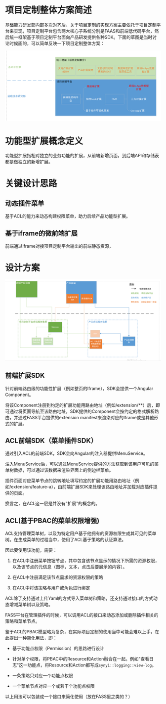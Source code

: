 # 项目定制整体方案简述

基础能力研发部内部多次对齐后，关于项目定制的实现方案主要依托于项目定制平台来实现，项目定制平台包含两大核心子系统分别是FAAS和前端低代码平台，然后统一框架基于项目定制平台面向产品研发提供各种SDK。下面的草图是当时讨论时候画的，可以简单反映一下项目定制整体方案：

![](./插件化/整体方案草稿.png)

# 功能型扩展概念定义

功能型扩展指相对独立的业务功能的扩展，从前端新增页面，到后端API和存储表都是做独立的新增扩展。

# 关键设计思路

## 动态插件菜单

基于ACL的能力来动态构建权限菜单，助力后续产品功能型扩展。

## 基于iframe的微前端扩展

前端通过iframe对接项目定制平台输出的前端静态资源，

# 设计方案

![](./插件化/设计方案.png)

## 前端扩展SDK

针对前端路由级的功能性扩展（例如整页的Iframe），SDK会提供一个Angular Component。

将该Component注册到约定的扩展功能用路由地址（例如/extension/\*\*）后，即可通过将页面导航至该路由地址，SDK提供的Component会按约定的格式解析路由，并通过FASS平台提供的extension manifest来渲染对应的Iframe或是其他形式的扩展。

## ACL前端SDK（菜单插件SDK）

通过引入ACL的前端SDK，SDK会向Angular的注入器提供MenuService。

注入MenuService后，可以通过MenuService提供的方法获取到该用户可见的菜单树数据，可以通过该数据来渲染界面上的侧边栏菜单。

插件页面对应菜单节点的跳转地址填写约定的扩展功能用路由地址（例如/extension/feature-a），由前端扩展SDK来处理该路由地址并加载对应插件提供的页面。

换言之，在ACL这一层是并没有"扩展"的概念的。

  

## ACL(基于PBAC的菜单权限增强)

ACL支持管理菜单树，以及为特定用户基于他拥有的资源权限生成其可见的菜单树。在生成菜单的过程当中，使用了ACL基于策略的认证算法。

  

因此要使用该功能，需要：

1.  在ACL中注册菜单按钮节点，其中包含该节点显示的情况下所需的资源权限，以及该节点的元信息（图标，文本，点击后要展示的内容）。
    
2.  在ACL中注册满足该节点需求的资源权限的策略
    
3.  在ACL中将该策略与用户或角色进行绑定
    

ACL除了支持通过上传Yaml的方式导入菜单树和策略，还支持通过接口的方式动态增减菜单树以及策略。

FASS平台在管理插件的时候，可以调用ACL的接口来动态添加或删除插件相关的策略和菜单节点。

  

鉴于ACL的PBAC模型略为复杂，在实际项目定制的使用当中可能会难以上手，在此提出一种简化用法，即：

+   基于功能点权限（Permission）的思路进行设计
    
+   针对单个权限，将PBAC中的Resource和Action融合在一起。例如"查看日志"这一功能点，将Resource和Action都写成`synyi::logging::view-log`。
    
+   一条策略只对应一个功能点权限
    
+   一个菜单节点对应一个或若干个功能点权限
    

以上用法可以包装成一个接口来简化使用（放在FASS里之类的？）